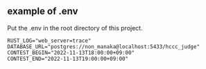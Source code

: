 ## example of .env
Put the .env in the root directory of this project.
```
RUST_LOG="web_server=trace"
DATABASE_URL="postgres://non_manaka@localhost:5433/hccc_judge"
CONTEST_BEGIN="2022-11-13T18:00:00+09:00"
CONTEST_END="2022-11-13T19:00:00+09:00"
```
